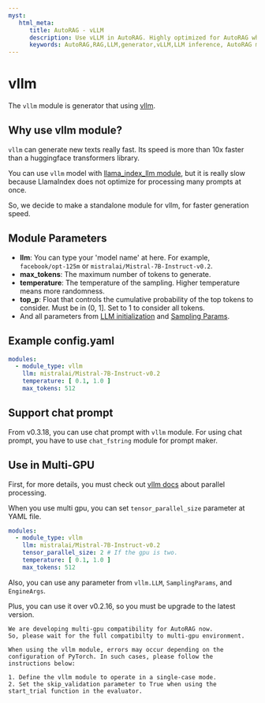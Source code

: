 ```yaml
---
myst:
   html_meta:
      title: AutoRAG - vLLM
      description: Use vLLM in AutoRAG. Highly optimized for AutoRAG when you use local model on GPU.
      keywords: AutoRAG,RAG,LLM,generator,vLLM,LLM inference, AutoRAG multi gpu
---
```

# vllm

The `vllm` module is generator that using [vllm](https://blog.vllm.ai/2023/06/20/vllm.html).

## Why use vllm module?

`vllm` can generate new texts really fast. Its speed is more than 10x faster than a huggingface transformers library.

You can use `vllm` model with [llama_index_llm module](./llama_index_llm.md), but it is really slow because LlamaIndex
does not optimize for processing many prompts at once.

So, we decide to make a standalone module for vllm, for faster generation speed.

## **Module Parameters**

- **llm**: You can type your 'model name' at here. For example, `facebook/opt-125m`
  or `mistralai/Mistral-7B-Instruct-v0.2`.
- **max_tokens**: The maximum number of tokens to generate.
- **temperature**: The temperature of the sampling. Higher temperature means more randomness.
- **top_p**: Float that controls the cumulative probability of the top tokens to consider. Must be in (0, 1]. Set to 1
  to consider all tokens.
- And all parameters
  from [LLM initialization](https://github.com/vllm-project/vllm/blob/main/vllm/entrypoints/llm.py#L14)
  and [Sampling Params](https://github.com/vllm-project/vllm/blob/main/vllm/sampling_params.py#L25).

## **Example config.yaml**

```yaml
modules:
  - module_type: vllm
    llm: mistralai/Mistral-7B-Instruct-v0.2
    temperature: [ 0.1, 1.0 ]
    max_tokens: 512
```

## Support chat prompt

From v0.3.18, you can use chat prompt with `vllm` module.
For using chat prompt, you have to use `chat_fstring` module for prompt maker.

## Use in Multi-GPU

First, for more details,
you must check out [vllm docs](https://docs.vllm.ai/en/latest/serving/distributed_serving.html) about parallel processing.

When you use multi gpu, you can set `tensor_parallel_size` parameter at YAML file.

```yaml
modules:
  - module_type: vllm
    llm: mistralai/Mistral-7B-Instruct-v0.2
    tensor_parallel_size: 2 # If the gpu is two.
    temperature: [ 0.1, 1.0 ]
    max_tokens: 512
```

Also, you can use any parameter from `vllm.LLM`, `SamplingParams`, and `EngineArgs`.

Plus, you can use it over v0.2.16, so you must be upgrade to the latest version.

```{warning}
We are developing multi-gpu compatibility for AutoRAG now.
So, please wait for the full compatibilty to multi-gpu environment.
```
```{warning}
When using the vllm module, errors may occur depending on the configuration of PyTorch. In such cases, please follow the instructions below:

1. Define the vllm module to operate in a single-case mode.
2. Set the skip_validation parameter to True when using the start_trial function in the evaluator.
```
